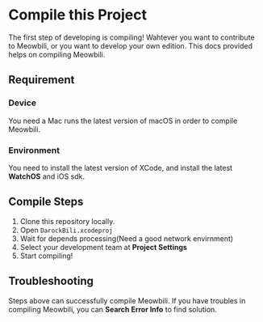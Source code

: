 # Compile this Project
The first step of developing is compiling! Wahtever you want to contribute to Meowbili, or you want to develop your own edition. This docs provided helps on compiling Meowbili.
## Requirement
### Device
You need a Mac runs the latest version of macOS in order to compile Meowbili.
### Environment
You need to install the latest version of XCode, and install the latest **WatchOS** and iOS sdk.
## Compile Steps
1. Clone this repository locally.
2. Open `DarockBili.xcodeproj`
3. Wait for depends processing(Need a good network envirnment)
4. Select your development team at **Project Settings**
5. Start compiling!
## Troubleshooting
Steps above can successfully compile Meowbili. If you have troubles in compiling Meowbili, you can **Search Error Info** to find solution.
